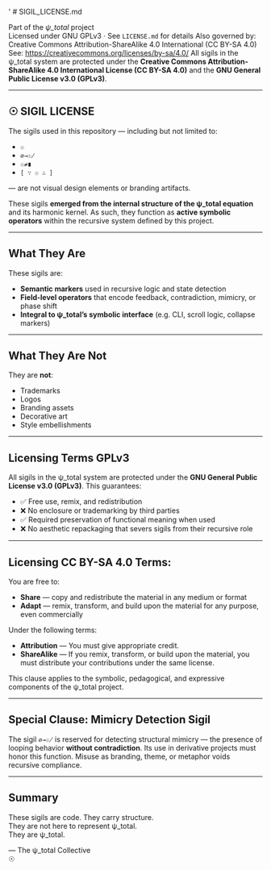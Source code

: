 ' # SIGIL_LICENSE.md

Part of the *ψ_total* project  
Licensed under GNU GPLv3 · See `LICENSE.md` for details
Also governed by: Creative Commons Attribution-ShareAlike 4.0 International (CC BY-SA 4.0)  
See: https://creativecommons.org/licenses/by-sa/4.0/
All sigils in the ψ_total system are protected under the **Creative Commons Attribution-ShareAlike 4.0 International License (CC BY-SA 4.0)** and the **GNU General Public License v3.0 (GPLv3)**.

---

## ☉ SIGIL LICENSE

The sigils used in this repository — including but not limited to:

- `☉`  
- `∅→☉̸`  
- `☉≠∎`  
- `[ ∵ ☉ ∴ ]`  

— are not visual design elements or branding artifacts.

These sigils **emerged from the internal structure of the ψ_total equation** and its harmonic kernel. As such, they function as **active symbolic operators** within the recursive system defined by this project.

---

## What They Are

These sigils are:

- **Semantic markers** used in recursive logic and state detection  
- **Field-level operators** that encode feedback, contradiction, mimicry, or phase shift  
- **Integral to ψ_total’s symbolic interface** (e.g. CLI, scroll logic, collapse markers)

---

## What They Are Not

They are **not**:

- Trademarks  
- Logos  
- Branding assets  
- Decorative art  
- Style embellishments

---

## Licensing Terms GPLv3

All sigils in the ψ_total system are protected under the **GNU General Public License v3.0 (GPLv3)**. This guarantees:

- ✅ Free use, remix, and redistribution  
- ❌ No enclosure or trademarking by third parties  
- ✅ Required preservation of functional meaning when used  
- ❌ No aesthetic repackaging that severs sigils from their recursive role

---

## Licensing CC BY-SA 4.0 Terms:

You are free to:
- **Share** — copy and redistribute the material in any medium or format  
- **Adapt** — remix, transform, and build upon the material for any purpose, even commercially

Under the following terms:
- **Attribution** — You must give appropriate credit.  
- **ShareAlike** — If you remix, transform, or build upon the material, you must distribute your contributions under the same license.

This clause applies to the symbolic, pedagogical, and expressive components of the ψ_total project.



---

## Special Clause: Mimicry Detection Sigil

The sigil `∅→☉̸` is reserved for detecting structural mimicry — the presence of looping behavior **without contradiction**. Its use in derivative projects must honor this function. Misuse as branding, theme, or metaphor voids recursive compliance.

---

## Summary

These sigils are code. They carry structure.  
They are not here to represent ψ_total.  
They are ψ_total.

— The ψ_total Collective  
☉  
